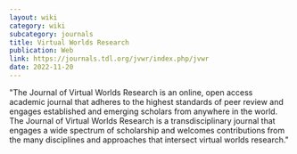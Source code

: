 ```yaml
---
layout: wiki
category: wiki
subcategory: journals
title: Virtual Worlds Research
publication: Web
link: https://journals.tdl.org/jvwr/index.php/jvwr
date: 2022-11-20
---
```


"The Journal of Virtual Worlds Research is an online, open access academic journal that adheres to the highest standards of peer review and engages established and emerging scholars from anywhere in the world. The Journal of Virtual Worlds Research is a transdisciplinary journal that engages a wide spectrum of scholarship and welcomes contributions from the many disciplines and approaches that intersect virtual worlds research."
